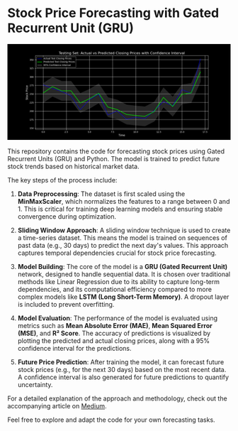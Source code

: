 # Stock Price Forecasting with Gated Recurrent Unit (GRU)

![Cover Image](https://github.com/Brianhulela/GRU_stock_price_forecasting/blob/master/TSLA_test_predictions_close.png)

This repository contains the code for forecasting stock prices using Gated Recurrent Units (GRU) and Python. The model is trained to predict future stock trends based on historical market data.

The key steps of the process include:
1. **Data Preprocessing**: The dataset is first scaled using the **MinMaxScaler**, which normalizes the features to a range between 0 and 1. This is critical for training deep learning models and ensuring stable convergence during optimization.
  
2. **Sliding Window Approach**: A sliding window technique is used to create a time-series dataset. This means the model is trained on sequences of past data (e.g., 30 days) to predict the next day's values. This approach captures temporal dependencies crucial for stock price forecasting.
   
3. **Model Building**: The core of the model is a **GRU (Gated Recurrent Unit)** network, designed to handle sequential data. It is chosen over traditional methods like Linear Regression due to its ability to capture long-term dependencies, and its computational efficiency compared to more complex models like **LSTM (Long Short-Term Memory)**. A dropout layer is included to prevent overfitting.

4. **Model Evaluation**: The performance of the model is evaluated using metrics such as **Mean Absolute Error (MAE)**, **Mean Squared Error (MSE)**, and **R² Score**. The accuracy of predictions is visualized by plotting the predicted and actual closing prices, along with a 95% confidence interval for the predictions.

5. **Future Price Prediction**: After training the model, it can forecast future stock prices (e.g., for the next 30 days) based on the most recent data. A confidence interval is also generated for future predictions to quantify uncertainty.

For a detailed explanation of the approach and methodology, check out the accompanying article on [Medium](https://medium.com/@brianhulela/stock-price-forecasting-gated-recurrent-unit-gru-e17a6760047b).

Feel free to explore and adapt the code for your own forecasting tasks.
